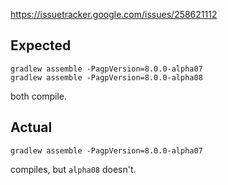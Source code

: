 https://issuetracker.google.com/issues/258621112

## Expected
```
gradlew assemble -PagpVersion=8.0.0-alpha07
gradlew assemble -PagpVersion=8.0.0-alpha08
```
both compile.

## Actual
```
gradlew assemble -PagpVersion=8.0.0-alpha07
```
compiles, but `alpha08` doesn't.
